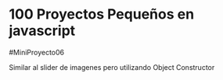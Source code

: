 # 100 Proyectos Pequeños en javascript

#MiniProyecto06

Similar al slider de imagenes pero utilizando Object Constructor
